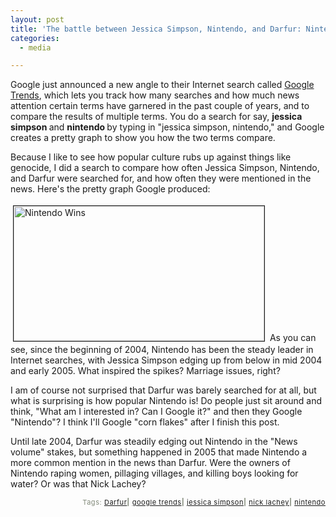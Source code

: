 ```yaml
---
layout: post
title: 'The battle between Jessica Simpson, Nintendo, and Darfur: Nintendo wins!'
categories:
  - media

---
```


Google just announced a new angle to their Internet search called <a href="http://www.google.com/trends">Google Trends</a>, which lets you track how many searches and how much news attention certain terms have garnered in the past couple of years, and to compare the results of multiple terms.  You do a search for say, <strong>jessica simpson </strong>and <strong>nintendo </strong>by typing in "jessica simpson, nintendo," and Google creates a pretty graph to show you how the two terms compare.

Because I like to see how popular culture rubs up against things like genocide, I did a search to compare how often Jessica Simpson, Nintendo, and Darfur were searched for, and how often they were mentioned in the news.  Here's the pretty graph Google produced:

<img width="401" vspace="4" hspace="4" height="216" border="1" alt="Nintendo Wins" src="http://www.levjoy.com/blog/wp-content/uploads/2006/05/nintendo%20wins.jpg" />
As you can see, since the beginning of 2004, Nintendo has been the steady leader in Internet searches, with Jessica Simpson edging up from below in mid 2004 and early 2005.  What inspired the spikes?  Marriage issues, right?

I am of course not surprised that Darfur was barely searched for at all, but what is surprising is how popular Nintendo is!  Do people just sit around and think, "What am I interested in?  Can I Google it?" and then they Google "Nintendo"?  I think I'll Google "corn flakes" after I finish this post.

Until late 2004, Darfur was steadily edging out Nintendo in the "News volume" stakes, but something happened in 2005 that made Nintendo a more common mention in the news than Darfur.  Were the owners of Nintendo raping women, pillaging villages, and killing boys looking for water?  Or was that Nick Lachey?

<!-- technorati tags start -->
<p style="text-align:right;font-size:11px;letter-spacing:.05em;color:#808979;">Tags: <a rel="tag" href="http://www.technorati.com/tag/Darfur">Darfur</a><strong>|</strong> <a rel="tag" href="http://www.technorati.com/tag/google%20trends">google trends</a><strong>|</strong> <a rel="tag" href="http://www.technorati.com/tag/jessica%20simpson">jessica simpson</a><strong>|</strong> <a rel="tag" href="http://www.technorati.com/tag/nick%20lachey">nick lachey</a><strong>|</strong> <a rel="tag" href="http://www.technorati.com/tag/nintendo">nintendo</a></p>
<!-- technorati tags end -->
